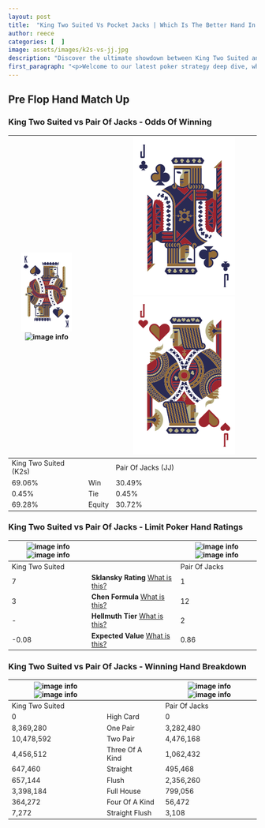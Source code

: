 ```yaml
---
layout: post
title:  "King Two Suited Vs Pocket Jacks | Which Is The Better Hand In Poker? A Complete Guide"
author: reece
categories: [  ]
image: assets/images/k2s-vs-jj.jpg
description: "Discover the ultimate showdown between King Two Suited and Pair Of Jacks in poker! Uncover the odds, strategies, and scenarios where one hand triumphs over the other. Get ready to up your poker game with this thrilling analysis."
first_paragraph: "<p>Welcome to our latest poker strategy deep dive, where we're pitting two distinct hands against each other in a high-stakes showdown: King Two Suited vs Pair Of Jacks.</p><p>In the dynamic world of poker, every decision counts, and knowing which hand holds the upper hand is key to your success at the table.</p><p>In this article, we'll dissect these two hands, explore the scenarios where one dominates the other, and equip you with the knowledge to make strategic choices that can tip the odds in your favor.</p><p>Get ready to unravel the intriguing dynamics of these poker hands and elevate your game to new heights.</p>"
---
```




[comment]: # (sp0)

## Pre Flop Hand Match Up

<div class="table hand-ratings" markdown="1"> 



### King Two Suited vs Pair Of Jacks - Odds Of Winning


    
| ![image info](assets/images/hand1/K.png) ![image info](assets/images/hand1/2s.png) |  | ![image info](assets/images/hand2/J.png) ![image info](assets/images/hand2/jo.png) |
| -------- | -------- | -------- |
| King Two Suited (K2s) |  | Pair Of Jacks (JJ) |
| 69.06% | Win | 30.49% |
| 0.45% | Tie | 0.45% |
| 69.28% | Equity | 30.72% |




[comment]: # (sp1)



### King Two Suited vs Pair Of Jacks - Limit Poker Hand Ratings


    
| ![image info](https://www.riverpairs.com/assets/images/hand1/K.png) ![image info](https://www.riverpairs.com/assets/images/hand1/2s.png) |  | ![image info](https://www.riverpairs.com/assets/images/hand2/J.png) ![image info](https://www.riverpairs.com/assets/images/hand2/jo.png) |
| -------- | -------- | -------- |
| King Two Suited |  | Pair Of Jacks |
| 7 | **Sklansky Rating** [What is this?](/sklansky-rating-explained) | 1 |
| 3 | **Chen Formula** [What is this?](/chen-formula-explained) | 12 |
| - | **Hellmuth Tier** [What is this?](/Hellmuth-tier-explained) | 2 |
| -0.08 | **Expected Value** [What is this?](/expected-value-explained) | 0.86 |




[comment]: # (sp2)



### King Two Suited vs Pair Of Jacks - Winning Hand Breakdown


    
| ![image info](https://www.riverpairs.com/assets/images/hand1/K.png) ![image info](https://www.riverpairs.com/assets/images/hand1/2s.png) |  | ![image info](https://www.riverpairs.com/assets/images/hand2/J.png) ![image info](https://www.riverpairs.com/assets/images/hand2/jo.png) |
| -------- | -------- | -------- |
| King Two Suited |  | Pair Of Jacks |
| 0 | High Card | 0 |
| 8,369,280 | One Pair | 3,282,480 |
| 10,478,592 | Two Pair | 4,476,168 |
| 4,456,512 | Three Of A Kind | 1,062,432 |
| 647,460 | Straight | 495,468 |
| 657,144 | Flush | 2,356,260 |
| 3,398,184 | Full House | 799,056 |
| 364,272 | Four Of A Kind | 56,472 |
| 7,272 | Straight Flush | 3,108 |




[comment]: # (sp3)



</div>

[comment]: # (sp4)



[comment]: # (sp5)

